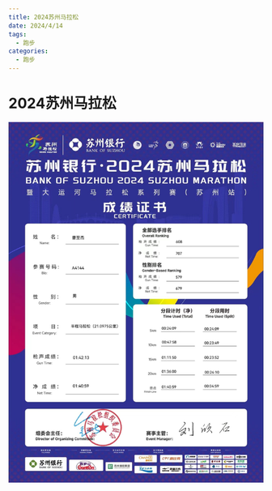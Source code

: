 ```yaml
---
title: 2024苏州马拉松
date: 2024/4/14
tags:
  - 跑步
categories:
  - 跑步
---
```


# 2024苏州马拉松

<img src="./img/16.jpg"/>
